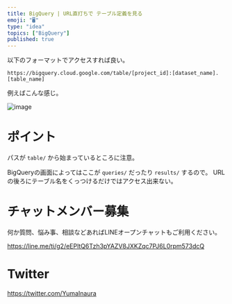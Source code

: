 ```yaml
---
title: BigQuery | URL直打ちで テーブル定義を見る
emoji: "🖥"
type: "idea"
topics: ["BigQuery"]
published: true
---
```


以下のフォーマットでアクセスすれば良い。

```
https://bigquery.cloud.google.com/table/[project_id]:[dataset_name].[table_name]
```

例えばこんな感じ。

![image](https://qiita-image-store.s3.amazonaws.com/0/89618/b8f1f075-bc20-ddf1-1b21-d7bd2f62223c.png)


# ポイント

パスが `table/` から始まっているところに注意。

BigQueryの画面によってはここが `queries/` だったり `results/` するので。
URLの後ろにテーブル名をくっつけるだけではアクセス出来ない。
 








<!-- Update From Qiita API -->

# チャットメンバー募集


何か質問、悩み事、相談などあればLINEオープンチャットもご利用ください。

https://line.me/ti/g2/eEPltQ6Tzh3pYAZV8JXKZqc7PJ6L0rpm573dcQ





# Twitter


https://twitter.com/YumaInaura


<!-- Update From Qiita API -->


